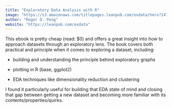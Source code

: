 ```yaml
---
title: "Exploratory Data Analysis with R"
image: "https://s3.amazonaws.com/titlepages.leanpub.com/exdata/hero?1473871878"
author: "Roger D. Peng"
website: "https://leanpub.com/exdata"
---
```


This ebook is pretty cheap (read: $0) and offers a great insight into how to approach datasets through an exploratory lens. The book covers both practical and principle when it comes to exploring a dataset, including:

- building and understanding the principle behind exploratory graphs

- plotting in R (base, ggplot2)

- EDA techniques like dimensionality reduction and clustering

I found it particularly useful for building that EDA state of mind and closing that gap between getting a new dataset and becoming more familiar with its contents/properties/quirks. 
